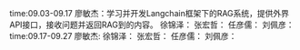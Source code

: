 time:09.03-09.17
廖敏杰：学习并开发Langchain框架下的RAG系统，提供外界API接口，接收问题并返回RAG到的内容。
徐锦泽：
张宏哲：
任彦儒：
刘佩彦：
time:09.17-09.27
廖敏杰:
徐锦泽：
张宏哲：
任彦儒：
刘佩彦：

